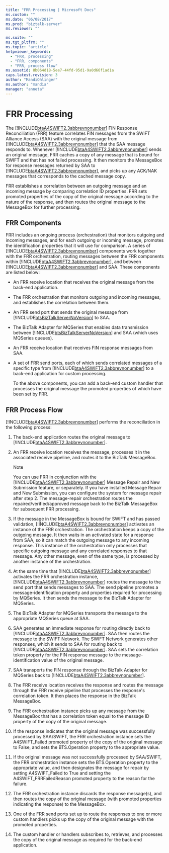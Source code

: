 ```yaml
---
title: "FRR Processing | Microsoft Docs"
ms.custom: ""
ms.date: "06/08/2017"
ms.prod: "biztalk-server"
ms.reviewer: ""

ms.suite: ""
ms.tgt_pltfrm: ""
ms.topic: "article"
helpviewer_keywords: 
  - "FRR, processing"
  - "FRR, components"
  - "FRR, process flow"
ms.assetid: 8b064d18-5ee7-44fd-95d1-9a0d66f1ad1a
caps.latest.revision: 3
author: "MandiOhlinger"
ms.author: "mandia"
manager: "anneta"
---
```

# FRR Processing
The [!INCLUDE[btaA4SWIFT2.3abbrevnonumber](../../includes/btaa4swift2-3abbrevnonumber-md.md)] FIN Response Reconciliation (FRR) feature correlates FIN messages from the SWIFT Alliance Access (SAA) with the original message from [!INCLUDE[btaA4SWIFT2.3abbrevnonumber](../../includes/btaa4swift2-3abbrevnonumber-md.md)] that the SAA message responds to. Whenever [!INCLUDE[btaA4SWIFT2.3abbrevnonumber](../../includes/btaa4swift2-3abbrevnonumber-md.md)] sends an original message, FRR caches a copy of any message that is bound for SWIFT and that has not failed processing. It then monitors the MessageBox for response messages returned by SAA to [!INCLUDE[btaA4SWIFT2.3abbrevnonumber](../../includes/btaa4swift2-3abbrevnonumber-md.md)], and picks up any ACK/NAK messages that corresponds to the cached message copy.  

 FRR establishes a correlation between an outgoing message and an incoming message by comparing correlation ID properties. FRR sets promoted properties of the copy of the original message according to the nature of the response, and then routes the original message to the MessageBox for further processing.  

## FRR Components  
 FRR includes an ongoing process (orchestration) that monitors outgoing and incoming messages, and for each outgoing or incoming message, promotes the identification properties that it will use for comparison. A series of [!INCLUDE[btaA4SWIFT2.3abbrevnonumber](../../includes/btaa4swift2-3abbrevnonumber-md.md)] components work together with the FRR orchestration, routing messages between the FRR components within [!INCLUDE[btaA4SWIFT2.3abbrevnonumber](../../includes/btaa4swift2-3abbrevnonumber-md.md)], and between [!INCLUDE[btaA4SWIFT2.3abbrevnonumber](../../includes/btaa4swift2-3abbrevnonumber-md.md)] and SAA. These components are listed below:  

- An FRR receive location that receives the original message from the back-end application.  

- The FRR orchestration that monitors outgoing and incoming messages, and establishes the correlation between them.  

- An FRR send port that sends the original message from [!INCLUDE[btsBizTalkServerNoVersion](../../includes/btsbiztalkservernoversion-md.md)] to SAA.  

- The BizTalk Adapter for MQSeries that enables data transmission between [!INCLUDE[btsBizTalkServerNoVersion](../../includes/btsbiztalkservernoversion-md.md)] and SAA (which uses MQSeries queues).  

- An FRR receive location that receives FIN response messages from SAA.  

- A set of FRR send ports, each of which sends correlated messages of a specific type from [!INCLUDE[btaA4SWIFT2.3abbrevnonumber](../../includes/btaa4swift2-3abbrevnonumber-md.md)] to a back-end application for custom processing.  

  To the above components, you can add a back-end custom handler that processes the original message the promoted properties of which have been set by FRR.  

## FRR Process Flow  
 [!INCLUDE[btaA4SWIFT2.3abbrevnonumber](../../includes/btaa4swift2-3abbrevnonumber-md.md)] performs the reconciliation in the following process:  

1. The back-end application routes the original message to [!INCLUDE[btaA4SWIFT2.3abbrevnonumber](../../includes/btaa4swift2-3abbrevnonumber-md.md)].  

2. An FRR receive location receives the message, processes it in the associated receive pipeline, and routes it to the BizTalk MessageBox.  

   > [!NOTE]
   >  You can use FRR in conjunction with the [!INCLUDE[btaA4SWIFT2.3abbrevnonumber](../../includes/btaa4swift2-3abbrevnonumber-md.md)] Message Repair and New Submission feature, or separately. If you have installed Message Repair and New Submission, you can configure the system for message repair after step 2. The message-repair orchestration routes the repaired/verified/approved message back to the BizTalk MessageBox for subsequent FRR processing.  

3. If the message in the MessageBox is bound for SWIFT and has passed validation, [!INCLUDE[btaA4SWIFT2.3abbrevnonumber](../../includes/btaa4swift2-3abbrevnonumber-md.md)] activates an instance of the FRR orchestration. The orchestration keeps a copy of the outgoing message. It then waits in an activated state for a response from SAA, so it can match the outgoing message to any incoming response. This instance of the orchestration only processes that specific outgoing message and any correlated responses to that message. Any other message, even of the same type, is processed by another instance of the orchestration.  

4. At the same time that [!INCLUDE[btaA4SWIFT2.3abbrevnonumber](../../includes/btaa4swift2-3abbrevnonumber-md.md)] activates the FRR orchestration instance, [!INCLUDE[btaA4SWIFT2.3abbrevnonumber](../../includes/btaa4swift2-3abbrevnonumber-md.md)] routes the message to the send port that sends messages to SAA. The send pipeline promotes a message-identification property and properties required for processing by MQSeries. It then sends the message to the BizTalk Adapter for MQSeries.  

5. The BizTalk Adapter for MQSeries transports the message to the appropriate MQSeries queue at SAA.  

6. SAA generates an immediate response for routing directly back to [!INCLUDE[btaA4SWIFT2.3abbrevnonumber](../../includes/btaa4swift2-3abbrevnonumber-md.md)]. SAA then routes the message to the SWIFT Network. The SWIFT Network generates other responses, which it sends to SAA for routing back to [!INCLUDE[btaA4SWIFT2.3abbrevnonumber](../../includes/btaa4swift2-3abbrevnonumber-md.md)]. SAA sets the correlation token property for the FIN response message to the message-identification value of the original message.  

7. SAA transports the FIN response through the BizTalk Adapter for MQSeries back to [!INCLUDE[btaA4SWIFT2.3abbrevnonumber](../../includes/btaa4swift2-3abbrevnonumber-md.md)].  

8. The FRR receive location receives the response and routes the message through the FRR receive pipeline that processes the response's correlation token. It then places the response in the BizTalk MessageBox.  

9. The FRR orchestration instance picks up any message from the MessageBox that has a correlation token equal to the message ID property of the copy of the original message.  

10. If the response indicates that the original message was successfully processed by SAA/SWIFT, the FRR orchestration instance sets the A4SWIFT_Failed promoted property of the copy of the original message to False, and sets the BTS.Operation property to the appropriate value.  

11. If the original message was not successfully processed by SAA/SWIFT, the FRR orchestration instance sets the BTS.Operation property to the appropriate value, and then designates the message for repair by setting A4SWIFT_Failed to True and setting the A4SWIFT_FRRFailedReason promoted property to the reason for the failure.  

12. The FRR orchestration instance discards the response message(s), and then routes the copy of the original message (with promoted properties indicating the response) to the MessageBox.  

13. One of the FRR send ports set up to route the responses to one or more custom handlers picks up the copy of the original message with the promoted properties.  

14. The custom handler or handlers subscribes to, retrieves, and processes the copy of the original message as required for the back-end application.
